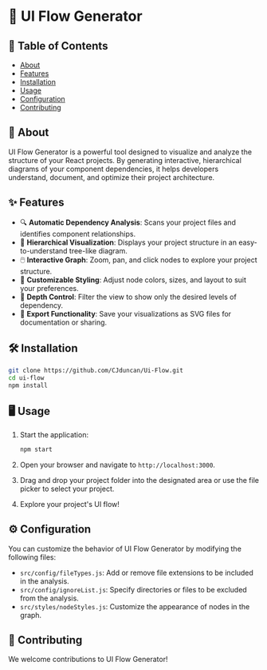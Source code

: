 # 🌳 UI Flow Generator



## 📖 Table of Contents
- [About](#about)
- [Features](#features)
- [Installation](#installation)
- [Usage](#usage)
- [Configuration](#configuration)
- [Contributing](#contributing)


## 🚀 About

UI Flow Generator is a powerful tool designed to visualize and analyze the structure of your React projects. By generating interactive, hierarchical diagrams of your component dependencies, it helps developers understand, document, and optimize their project architecture.



## ✨ Features

- 🔍 **Automatic Dependency Analysis**: Scans your project files and identifies component relationships.
- 🌿 **Hierarchical Visualization**: Displays your project structure in an easy-to-understand tree-like diagram.
- 🖱️ **Interactive Graph**: Zoom, pan, and click nodes to explore your project structure.
- 🎨 **Customizable Styling**: Adjust node colors, sizes, and layout to suit your preferences.
- 📏 **Depth Control**: Filter the view to show only the desired levels of dependency.
- 💾 **Export Functionality**: Save your visualizations as SVG files for documentation or sharing.

## 🛠️ Installation

```bash
git clone https://github.com/CJduncan/Ui-Flow.git
cd ui-flow
npm install
```

## 🖥️ Usage

1. Start the application:
   ```bash
   npm start
   ```

2. Open your browser and navigate to `http://localhost:3000`.

3. Drag and drop your project folder into the designated area or use the file picker to select your project.

4. Explore your project's UI flow!

## ⚙️ Configuration

You can customize the behavior of UI Flow Generator by modifying the following files:

- `src/config/fileTypes.js`: Add or remove file extensions to be included in the analysis.
- `src/config/ignoreList.js`: Specify directories or files to be excluded from the analysis.
- `src/styles/nodeStyles.js`: Customize the appearance of nodes in the graph.

## 🤝 Contributing

We welcome contributions to UI Flow Generator! 

